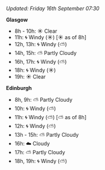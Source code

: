 *Updated: Friday 16th September 07:30*

**Glasgow**

* 8h - 10h: :sunny: Clear
* 11h: :cyclone: Windy (:sunny:) [:sunny: as of 8h]
* 12h, 13h: :cyclone: Windy (:partly_sunny:)
* 14h, 15h: :partly_sunny: Partly Cloudy
* 16h, 17h: :cyclone: Windy (:partly_sunny:)
* 18h: :cyclone: Windy (:sunny:)
* 19h: :sunny: Clear

**Edinburgh**

* 8h, 9h: :partly_sunny: Partly Cloudy
* 10h: :cyclone: Windy (:partly_sunny:)
* 11h: :cyclone: Windy (:partly_sunny:) [:partly_sunny: as of 8h]
* 12h: :cyclone: Windy (:partly_sunny:)
* 13h - 15h: :partly_sunny: Partly Cloudy
* 16h: :cloud: Cloudy
* 17h: :partly_sunny: Partly Cloudy
* 18h, 19h: :cyclone: Windy (:partly_sunny:)
